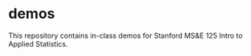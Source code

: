 # demos
This repository contains in-class demos for Stanford MS&E 125 Intro to Applied Statistics. 
